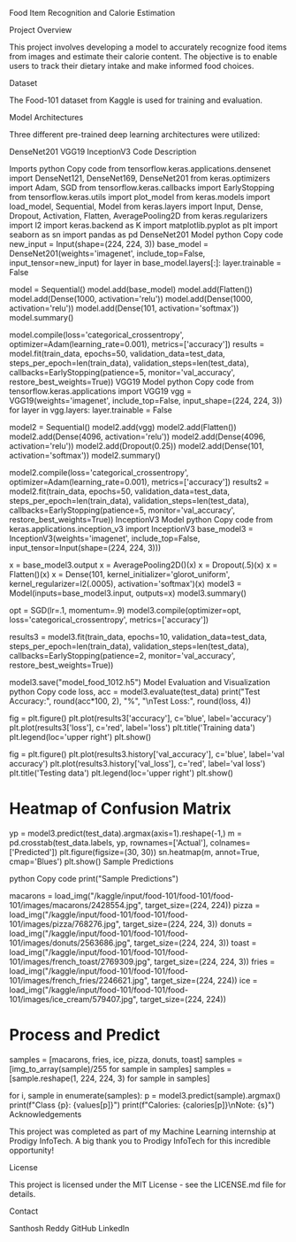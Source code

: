 Food Item Recognition and Calorie Estimation

Project Overview

This project involves developing a model to accurately recognize food items from images and estimate their calorie content. The objective is to enable users to track their dietary intake and make informed food choices.

Dataset

The Food-101 dataset from Kaggle is used for training and evaluation.

Model Architectures

Three different pre-trained deep learning architectures were utilized:

DenseNet201
VGG19
InceptionV3
Code Description

Imports
python
Copy code
from tensorflow.keras.applications.densenet import DenseNet121, DenseNet169, DenseNet201
from keras.optimizers import Adam, SGD
from tensorflow.keras.callbacks import EarlyStopping
from tensorflow.keras.utils import plot_model
from keras.models import load_model, Sequential, Model
from keras.layers import Input, Dense, Dropout, Activation, Flatten, AveragePooling2D
from keras.regularizers import l2
import keras.backend as K
import matplotlib.pyplot as plt
import seaborn as sn
import pandas as pd
DenseNet201 Model
python
Copy code
new_input = Input(shape=(224, 224, 3))
base_model = DenseNet201(weights='imagenet', include_top=False, input_tensor=new_input)
for layer in base_model.layers[:]:
    layer.trainable = False

model = Sequential()
model.add(base_model)
model.add(Flatten())
model.add(Dense(1000, activation='relu'))
model.add(Dense(1000, activation='relu'))
model.add(Dense(101, activation='softmax'))
model.summary()

model.compile(loss='categorical_crossentropy', optimizer=Adam(learning_rate=0.001), metrics=['accuracy'])
results = model.fit(train_data, epochs=50, validation_data=test_data,
                    steps_per_epoch=len(train_data), validation_steps=len(test_data),
                    callbacks=EarlyStopping(patience=5, monitor='val_accuracy', restore_best_weights=True))
VGG19 Model
python
Copy code
from tensorflow.keras.applications import VGG19
vgg = VGG19(weights='imagenet', include_top=False, input_shape=(224, 224, 3))
for layer in vgg.layers:
    layer.trainable = False

model2 = Sequential()
model2.add(vgg)
model2.add(Flatten())
model2.add(Dense(4096, activation='relu'))
model2.add(Dense(4096, activation='relu'))
model2.add(Dropout(0.25))
model2.add(Dense(101, activation='softmax'))
model2.summary()

model2.compile(loss='categorical_crossentropy', optimizer=Adam(learning_rate=0.001), metrics=['accuracy'])
results2 = model2.fit(train_data, epochs=50, validation_data=test_data,
                      steps_per_epoch=len(train_data), validation_steps=len(test_data),
                      callbacks=EarlyStopping(patience=5, monitor='val_accuracy', restore_best_weights=True))
InceptionV3 Model
python
Copy code
from keras.applications.inception_v3 import InceptionV3
base_model3 = InceptionV3(weights='imagenet', include_top=False, input_tensor=Input(shape=(224, 224, 3)))

x = base_model3.output
x = AveragePooling2D()(x)
x = Dropout(.5)(x)
x = Flatten()(x)
x = Dense(101, kernel_initializer='glorot_uniform', kernel_regularizer=l2(.0005), activation='softmax')(x)
model3 = Model(inputs=base_model3.input, outputs=x)
model3.summary()

opt = SGD(lr=.1, momentum=.9)
model3.compile(optimizer=opt, loss='categorical_crossentropy', metrics=['accuracy'])

results3 = model3.fit(train_data, epochs=10, validation_data=test_data,
                      steps_per_epoch=len(train_data), validation_steps=len(test_data),
                      callbacks=EarlyStopping(patience=2, monitor='val_accuracy', restore_best_weights=True))

model3.save("model_food_1012.h5")
Model Evaluation and Visualization
python
Copy code
loss, acc = model3.evaluate(test_data)
print("Test Accuracy:", round(acc*100, 2), "%", "\nTest Loss:", round(loss, 4))

fig = plt.figure()
plt.plot(results3['accuracy'], c='blue', label='accuracy')
plt.plot(results3['loss'], c='red', label='loss')
plt.title('Training data')
plt.legend(loc='upper right')
plt.show()

fig = plt.figure()
plt.plot(results3.history['val_accuracy'], c='blue', label='val accuracy')
plt.plot(results3.history['val_loss'], c='red', label='val loss')
plt.title('Testing data')
plt.legend(loc='upper right')
plt.show()

# Heatmap of Confusion Matrix
yp = model3.predict(test_data).argmax(axis=1).reshape(-1,)
m = pd.crosstab(test_data.labels, yp, rownames=['Actual'], colnames=['Predicted'])
plt.figure(figsize=(30, 30))
sn.heatmap(m, annot=True, cmap='Blues')
plt.show()
Sample Predictions

python
Copy code
print("Sample Predictions")

macarons = load_img("/kaggle/input/food-101/food-101/food-101/images/macarons/2428554.jpg", target_size=(224, 224))
pizza = load_img("/kaggle/input/food-101/food-101/food-101/images/pizza/768276.jpg", target_size=(224, 224, 3))
donuts = load_img("/kaggle/input/food-101/food-101/food-101/images/donuts/2563686.jpg", target_size=(224, 224, 3))
toast = load_img("/kaggle/input/food-101/food-101/food-101/images/french_toast/2769309.jpg", target_size=(224, 224, 3))
fries = load_img("/kaggle/input/food-101/food-101/food-101/images/french_fries/2246621.jpg", target_size=(224, 224))
ice = load_img("/kaggle/input/food-101/food-101/food-101/images/ice_cream/579407.jpg", target_size=(224, 224))

# Process and Predict
samples = [macarons, fries, ice, pizza, donuts, toast]
samples = [img_to_array(sample)/255 for sample in samples]
samples = [sample.reshape(1, 224, 224, 3) for sample in samples]

for i, sample in enumerate(samples):
    p = model3.predict(sample).argmax()
    print(f"Class {p}: {values[p]}")
    print(f"Calories: {calories[p]}\nNote: {s}")
Acknowledgements

This project was completed as part of my Machine Learning internship at Prodigy InfoTech. A big thank you to Prodigy InfoTech for this incredible opportunity!

License

This project is licensed under the MIT License - see the LICENSE.md file for details.

Contact

Santhosh Reddy
GitHub
LinkedIn

